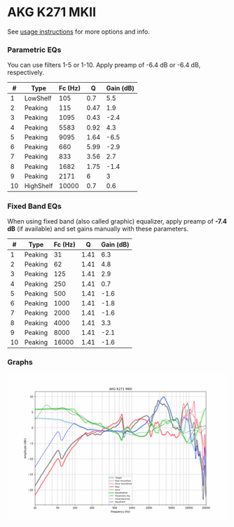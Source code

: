 # AKG K271 MKII
See [usage instructions](https://github.com/jaakkopasanen/AutoEq#usage) for more options and info.

### Parametric EQs
You can use filters 1-5 or 1-10. Apply preamp of -6.4 dB or -6.4 dB, respectively.

|   # | Type      |   Fc (Hz) |    Q |   Gain (dB) |
|-----|-----------|-----------|------|-------------|
|   1 | LowShelf  |       105 | 0.7  |         5.5 |
|   2 | Peaking   |       115 | 0.47 |         1.9 |
|   3 | Peaking   |      1095 | 0.43 |        -2.4 |
|   4 | Peaking   |      5583 | 0.92 |         4.3 |
|   5 | Peaking   |      9095 | 1.64 |        -6.5 |
|   6 | Peaking   |       660 | 5.99 |        -2.9 |
|   7 | Peaking   |       833 | 3.56 |         2.7 |
|   8 | Peaking   |      1682 | 1.75 |        -1.4 |
|   9 | Peaking   |      2171 | 6    |         3   |
|  10 | HighShelf |     10000 | 0.7  |         0.6 |

### Fixed Band EQs
When using fixed band (also called graphic) equalizer, apply preamp of **-7.4 dB** (if available) and set gains manually with these parameters.

|   # | Type    |   Fc (Hz) |    Q |   Gain (dB) |
|-----|---------|-----------|------|-------------|
|   1 | Peaking |        31 | 1.41 |         6.3 |
|   2 | Peaking |        62 | 1.41 |         4.8 |
|   3 | Peaking |       125 | 1.41 |         2.9 |
|   4 | Peaking |       250 | 1.41 |         0.7 |
|   5 | Peaking |       500 | 1.41 |        -1.6 |
|   6 | Peaking |      1000 | 1.41 |        -1.8 |
|   7 | Peaking |      2000 | 1.41 |        -1.6 |
|   8 | Peaking |      4000 | 1.41 |         3.3 |
|   9 | Peaking |      8000 | 1.41 |        -2.1 |
|  10 | Peaking |     16000 | 1.41 |        -1.6 |

### Graphs
![](./AKG%20K271%20MKII.png)

